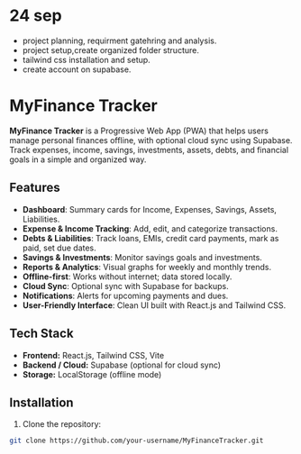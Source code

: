 # 24 sep 
- project planning, requirment gatehring and analysis.
- project setup,create organized folder structure.
- tailwind css installation and setup.
- create account on supabase.


# MyFinance Tracker

**MyFinance Tracker** is a Progressive Web App (PWA) that helps users manage personal finances offline, with optional cloud sync using Supabase. Track expenses, income, savings, investments, assets, debts, and financial goals in a simple and organized way.

## Features

- **Dashboard**: Summary cards for Income, Expenses, Savings, Assets, Liabilities.
- **Expense & Income Tracking**: Add, edit, and categorize transactions.
- **Debts & Liabilities**: Track loans, EMIs, credit card payments, mark as paid, set due dates.
- **Savings & Investments**: Monitor savings goals and investments.
- **Reports & Analytics**: Visual graphs for weekly and monthly trends.
- **Offline-first**: Works without internet; data stored locally.
- **Cloud Sync**: Optional sync with Supabase for backups.
- **Notifications**: Alerts for upcoming payments and dues.
- **User-Friendly Interface**: Clean UI built with React.js and Tailwind CSS.

## Tech Stack

- **Frontend:** React.js, Tailwind CSS, Vite  
- **Backend / Cloud:** Supabase (optional for cloud sync)  
- **Storage:** LocalStorage (offline mode)  

## Installation

1. Clone the repository:
```bash
git clone https://github.com/your-username/MyFinanceTracker.git
